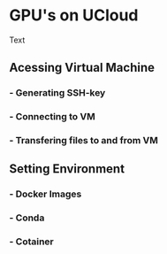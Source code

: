 # GPU's on UCloud 

Text 


## Acessing Virtual Machine
### - Generating SSH-key
### - Connecting to VM
### - Transfering files to and from VM



## Setting Environment
### - Docker Images
### - Conda
### - Cotainer

